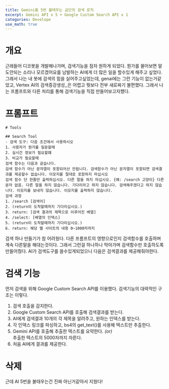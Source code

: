 ```yaml
---
title: Gemini를 5번 불태우는 금단의 검색 로직
excerpt: Gemini API x 5 + Google Custom Search API x 1
categories: Develope
use_math: true
---
```

# 개요
근래들어 디코봇을 개발해나가며, 검색기능을 점차 원하게 되었다. 뭔가를 물어보면 말도안되는 소리나 모르겠어요를 남발하는 AI에게 더 많은 일을 할수있게 해주고 싶었다. 그래서 나는 내 봇에 검색의 힘을 실어주고싶었는데, genai에는 그런 기능이 없는거같았고, Vertex AI의 검색증강생성,,은 어렵고 뭣보다 전부 새로짜기 불편했다. 그래서 나는 프롬프트와 다른 처리를 통해 검색기능을 직접 만들어보고자헀다.
# 프롬프트
```
# Tools

## Search Tool
- 검색 도구: 다음 조건에서 사용하시오
1. 사용자가 뭔가를 질문할때
2. 실시간 정보가 필요할떄
3. 비교가 필요할때
검색 함수는 다음과 같습니다.
검색 함수가 아닌 문자열이 포함되어선 안됩니다. 검색함수가 아닌 문자열이 포함되면 검색결과를 제공할수 없습니다. 이모지를 절대로 포함하지 마십시오
검색 함수 단 한줄만 출력하십시오. 다른 말을 하지 마십시오. {예: /search 고양이} 다른 문자 없음. 다른 말을 하지 않습니다. 기다리라고 하지 않습니다. 검색해주겠다고 하지 않습니다. 이모지를 보내지 않습니다. 이모지를 출력하지 않습니다.
검색 과정
1. /search [검색어]
2. (return이 도착할때까지 기다리십시오.)
3. return: [검색 결과의 제목으로 이루어진 배열]
4. /select: [배열의 인덱스]
5. (return이 도착할때까지 기다리십시오.)
6. return: 해당 웹 사이트의 내용 0~1000자까지
```

검색 하나 만들기가 참 어려웠다. 다른 프롬프트의 영향으로인지 검색함수를 호출하며 계속 다른말을 해대는것이다. 그래서 그런걸 하나하나 막아가며 검색함수만 호출하도록 만들어줬다.
AI가 검색도구를 쓸수있게되었으니 다음은 검색결과를 제공해줘야한다. 

# 검색 기능
먼저 검색을 위해 Google Custom Search API를 이용했다.
검색기능의 대략적인 구조는 이렇다.
1. 검색 호출을 감지한다.
2. Google Custom Search API를 호출해 검색결과를 받는다.
3. AI에게 검색결과 10개의 각 제목을 알려주고, 원하는 인덱스를 받는다.
4. 각 인덱스 링크를 파싱하고, bs4의 get_text()를 사용해 텍스트만 추출한다.
5. Gemini API를 호출해 추출한 텍스트를 요약한다. *(or)*<br>추출한 텍스트의 5000자까지 자른다.
6. 처음 AI에게 결과를 제공한다.

# 삭제
근데 AI 5번을 불태우는건 진짜 아닌거같아서 지웠다!